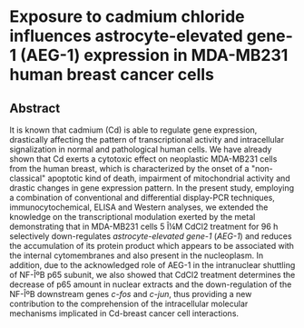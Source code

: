 # Exposure to cadmium chloride influences astrocyte-elevated gene-1 (AEG-1) expression in MDA-MB231 human breast cancer cells

## Abstract

It is known that cadmium (Cd) is able to regulate gene expression, drastically affecting the pattern of transcriptional activity and intracellular signalization in normal and pathological human cells. We have already shown that Cd exerts a cytotoxic effect on neoplastic MDA-MB231 cells from the human breast, which is characterized by the onset of a "non-classical" apoptotic kind of death, impairment of mitochondrial activity and drastic changes in gene expression pattern. In the present study, employing a combination of conventional and differential display-PCR techniques, immunocytochemical, ELISA and Western analyses, we extended the knowledge on the transcriptional modulation exerted by the metal demonstrating that in MDA-MB231 cells 5 Î¼M CdCl2 treatment for 96 h selectively down-regulates _astrocyte-elevated gene-1_ (_AEG-1_) and reduces the accumulation of its protein product which appears to be associated with the internal cytomembranes and also present in the nucleoplasm. In addition, due to the acknowledged role of AEG-1 in the intranuclear shuttling of NF-ÎºB p65 subunit, we also showed that CdCl2 treatment determines the decrease of p65 amount in nuclear extracts and the down-regulation of the NF-ÎºB downstream genes _c-fos_ and _c-jun_, thus providing a new contribution to the comprehension of the intracellular molecular mechanisms implicated in Cd-breast cancer cell interactions.